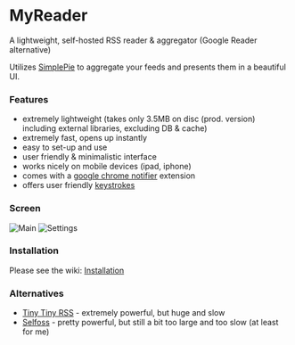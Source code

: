 MyReader
=======

A lightweight, self-hosted RSS reader & aggregator (Google Reader alternative)

Utilizes [SimplePie](http://simplepie.org) to aggregate your feeds and presents them in a beautiful UI.

### Features
- extremely lightweight (takes only 3.5MB on disc (prod. version) including external libraries, excluding DB & cache)
- extremely fast, opens up instantly
- easy to set-up and use
- user friendly & minimalistic interface
- works nicely on mobile devices (ipad, iphone)
- comes with a [google chrome notifier](https://github.com/tborychowski/myreader-notifier) extension
- offers user friendly [keystrokes](https://github.com/tborychowski/myreader/wiki/Keystrokes)


### Screen
![Main](https://raw.github.com/tborychowski/myreader/master/web-src/screenshots/main.png)
![Settings](https://raw.github.com/tborychowski/myreader/master/web-src/screenshots/settings.png)

### Installation
Please see the wiki: [Installation](https://github.com/tborychowski/myreader/wiki/Installation)

### Alternatives
- [Tiny Tiny RSS](http://tt-rss.org) - extremely powerful, but huge and slow
- [Selfoss](http://selfoss.aditu.de) - pretty powerful, but still a bit too large and too slow (at least for me)
